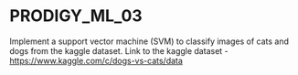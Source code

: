 # PRODIGY_ML_03
Implement a support vector machine (SVM) to classify images of cats and dogs from the kaggle dataset.
Link to the kaggle dataset - https://www.kaggle.com/c/dogs-vs-cats/data

